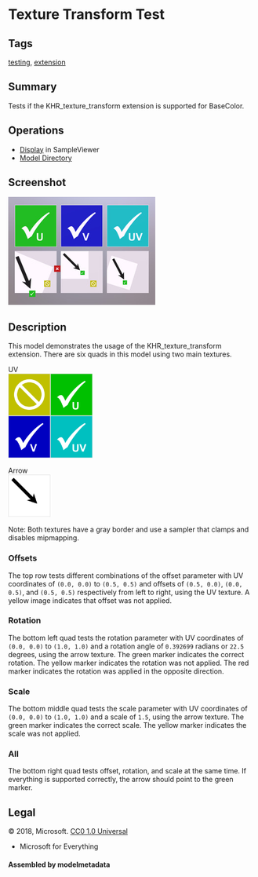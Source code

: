 # Texture Transform Test

## Tags

[testing](../../Models-testing.md), [extension](../../Models-extension.md)

## Summary

Tests if the KHR_texture_transform extension is supported for BaseColor.

## Operations

* [Display](https://github.khronos.org/glTF-Sample-Viewer-Release/?model=https://raw.GithubUserContent.com/KhronosGroup/glTF-Sample-Assets/main/./Models/TextureTransformTest/glTF/TextureTransformTest.gltf) in SampleViewer
* [Model Directory](./)

## Screenshot

![screenshot](screenshot/screenshot.jpg)

## Description

This model demonstrates the usage of the KHR_texture_transform extension. There are six quads in this model using two main textures.

UV  
<img src="glTF/UV.png" height="172" height="172" />

Arrow  
<img src="glTF/Arrow.png" height="86" height="86" />

Note: Both textures have a gray border and use a sampler that clamps and disables mipmapping.

### Offsets

The top row tests different combinations of the offset parameter with UV coordinates of `(0.0, 0.0)` to `(0.5, 0.5)` and offsets of `(0.5, 0.0)`, `(0.0, 0.5)`, and `(0.5, 0.5)` respectively from left to right, using the UV texture. A yellow image indicates that offset was not applied.

### Rotation

The bottom left quad tests the rotation parameter with UV coordinates of `(0.0, 0.0)` to `(1.0, 1.0)` and a rotation angle of `‪0.392699‬` radians or `22.5` degrees, using the arrow texture. The green marker indicates the correct rotation. The yellow marker indicates the rotation was not applied. The red marker indicates the rotation was applied in the opposite direction.

### Scale

The bottom middle quad tests the scale parameter with UV coordinates of `(0.0, 0.0)` to `(1.0, 1.0)` and a scale of `1.5`, using the arrow texture. The green marker indicates the correct scale. The yellow marker indicates the scale was not applied.

### All

The bottom right quad tests offset, rotation, and scale at the same time. If everything is supported correctly, the arrow should point to the green marker.



## Legal

&copy; 2018, Microsoft. [CC0 1.0 Universal](https://creativecommons.org/publicdomain/zero/1.0/legalcode)

 - Microsoft for Everything

#### Assembled by modelmetadata